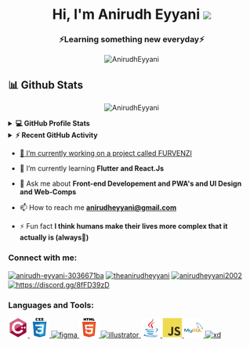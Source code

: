 <h1 align="center">Hi, I'm Anirudh Eyyani <img src="https://media.giphy.com/media/hvRJCLFzcasrR4ia7z/giphy.gif" width="35"></h1>
<h3 align="center">⚡️Learning something new everyday⚡️</h3>

<p align="center"><img src="https://komarev.com/ghpvc/?username=AnirudhEyyani&label=Vistors%20count&color=0e75b6&style=plastic" alt="AnirudhEyyani" /> </p>

## 📊 Github Stats 

<p align="center"><img src="https://github-readme-streak-stats.herokuapp.com/?user=AnirudhEyyani&theme=algolia" alt="AnirudhEyyani"/></p>

<details> 
  <summary><b>💻 GitHub Profile Stats</b></summary>
  <br/>
  <p align="center">
    <a href="https://github.com/anuraghazra/github-readme-stats"><img alt="Anirudh's Github Stats" src="https://github-readme-stats.vercel.app/api?username=AnirudhEyyani&show_icons=true&count_private=true&theme=algolia" height="192px"/></a>
<br/>
  &nbsp;
	  <img src="https://github-readme-stats.vercel.app/api/top-langs?username=AnirudhEyyani&show_icons=true&locale=en&layout=compact&theme=algolia" alt="AnirudhEyyani" height="192px"/>
  <br/>
  </p>
</details>

<details>
  <summary><b>⚡ Recent GitHub Activity </b></summary>
  <br/>
   <a href="https://github.com/AnirudhEyyani"><img alt="Zaid's Activity Graph" src="https://activity-graph.herokuapp.com/graph?username=AnirudhEyyai&theme=react-dark"</a>
  <br/>
</details>

- 🔭 I’m currently working on [a project called FURVENZI](https://github.com/AnirudhEyyani/Furvenzi)

- 🌱 I’m currently learning **Flutter and React.Js**

- 💬 Ask me about **Front-end Developement and PWA's and UI Design and Web-Comps**

- 📫 How to reach me **anirudheyyani@gmail.com**

- ⚡ Fun fact **I think humans make their lives more complex that it actually is (always😬)**

<h3 align="left">Connect with me:</h3>
<p align="left">
<a href="https://linkedin.com/in/anirudh-eyyani-3036671ba" target="blank"><img align="center" src="https://raw.githubusercontent.com/rahuldkjain/github-profile-readme-generator/master/src/images/icons/Social/linked-in-alt.svg" alt="anirudh-eyyani-3036671ba" height="30" width="40" /></a>
<a href="https://instagram.com/theanirudheyyani" target="blank"><img align="center" src="https://raw.githubusercontent.com/rahuldkjain/github-profile-readme-generator/master/src/images/icons/Social/instagram.svg" alt="theanirudheyyani" height="30" width="40" /></a>
<a href="https://dribbble.com/anirudheyyani2002" target="blank"><img align="center" src="https://raw.githubusercontent.com/rahuldkjain/github-profile-readme-generator/master/src/images/icons/Social/dribbble.svg" alt="anirudheyyani2002" height="30" width="40" /></a>
<a href="https://discord.gg/https://discord.gg/8fFD39zD" target="blank"><img align="center" src="https://raw.githubusercontent.com/rahuldkjain/github-profile-readme-generator/master/src/images/icons/Social/discord.svg" alt="https://discord.gg/8fFD39zD" height="30" width="40" /></a>
</p>

<h3 align="left">Languages and Tools:</h3>
<p align="left"> <a href="https://www.w3schools.com/cpp/" target="_blank"> <img src="https://raw.githubusercontent.com/devicons/devicon/master/icons/cplusplus/cplusplus-original.svg" alt="cplusplus" width="40" height="40"/> </a> <a href="https://www.w3schools.com/css/" target="_blank"> <img src="https://raw.githubusercontent.com/devicons/devicon/master/icons/css3/css3-original-wordmark.svg" alt="css3" width="40" height="40"/> </a> <a href="https://www.figma.com/" target="_blank"> <img src="https://www.vectorlogo.zone/logos/figma/figma-icon.svg" alt="figma" width="40" height="40"/> </a> <a href="https://www.w3.org/html/" target="_blank"> <img src="https://raw.githubusercontent.com/devicons/devicon/master/icons/html5/html5-original-wordmark.svg" alt="html5" width="40" height="40"/> </a> <a href="https://www.adobe.com/in/products/illustrator.html" target="_blank"> <img src="https://www.vectorlogo.zone/logos/adobe_illustrator/adobe_illustrator-icon.svg" alt="illustrator" width="40" height="40"/> </a> <a href="https://www.java.com" target="_blank"> <img src="https://raw.githubusercontent.com/devicons/devicon/master/icons/java/java-original.svg" alt="java" width="40" height="40"/> </a> <a href="https://developer.mozilla.org/en-US/docs/Web/JavaScript" target="_blank"> <img src="https://raw.githubusercontent.com/devicons/devicon/master/icons/javascript/javascript-original.svg" alt="javascript" width="40" height="40"/> </a> <a href="https://www.mysql.com/" target="_blank"> <img src="https://raw.githubusercontent.com/devicons/devicon/master/icons/mysql/mysql-original-wordmark.svg" alt="mysql" width="40" height="40"/> </a> <a href="https://www.adobe.com/products/xd.html" target="_blank"> <img src="https://cdn.worldvectorlogo.com/logos/adobe-xd.svg" alt="xd" width="40" height="40"/> </a> </p>

